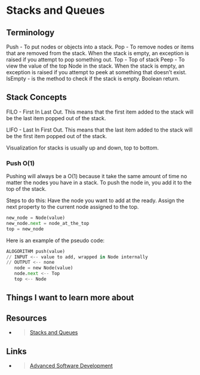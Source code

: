 # Stacks and Queues

## Terminology

Push - To put nodes or objects into a stack.
Pop - To remove nodes or items that are removed from the stack.    When the stack is empty, an exception is raised if you attempt to pop something out.
Top - Top of stack
Peep - To view the value of the top Node in the stack. When the stack is empty, an exception is raised if you attempt to peek at something that doesn’t exist.
IsEmpty - is the method to check if the stack is empty.  Boolean return.

## Stack Concepts

FILO - First In Last Out.
This means that the first item added to the stack will be the last item popped out of the stack.

LIFO - Last In First Out.
This means that the last item added to the stack will be the first item popped out of the stack.

Visualization for stacks is usually up and down, top to bottom.

### Push O(1)

Pushing will always be a O(1) because it take the same amount of time no matter the nodes you have in a stack. To push the node in, you add it to the top of the stack.

Steps to do this:
Have the node you want to add at the ready. Assign the next property to the current node assigned to the top.

```python
new_node = Node(value)
new_node.next = node_at_the_top
top = new_node
```

Here is an example of the pseudo code:

```python
ALOGORITHM push(value)
// INPUT <-- value to add, wrapped in Node internally
// OUTPUT <-- none
   node = new Node(value)
   node.next <-- Top
   top <-- Node
```

## Things I want to learn more about

## Resources

- > [Stacks and Queues](https://codefellows.github.io/common_curriculum/data_structures_and_algorithms/Code_401/class-10/resources/stacks_and_queues.html)

## Links

- >[Advanced Software Development](README.md)
